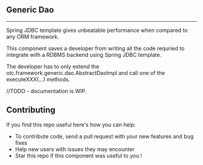 ## Generic Dao
-----------

Spring JDBC template gives unbeatable performance when compared to any ORM framework.

This component saves a developer from writing all the code requried to integrate with a RDBMS backend using Spring JDBC template.

The developer has to only extend the otc.framework.generic.dao.AbstractDaoImpl and call one of the executeXXX(...) methods.

//TODO - documentation is WIP.





## Contributing

If you find this repo useful here's how you can help:

- To contribute code, send a pull request with your new features and bug fixes
- Help new users with issues they may encounter
- Star this repo if this component was useful to you !
